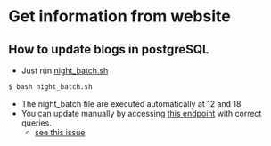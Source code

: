 # Get information from website

## How to update blogs in postgreSQL
- Just run [night_batch.sh](./batch/night_batch.sh)

```bash
$ bash night_batch.sh
```

- The night_batch file are executed automatically at 12 and 18.
- You can update manually by accessing [this endpoint](https://kokoichi0206.mydns.jp/blog/update/) with correct queries.
  - [see this issue](https://github.com/android-project-46group/api/issues/9)
